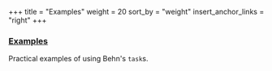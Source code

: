 +++
title = "Examples"
weight = 20
sort_by = "weight"
insert_anchor_links = "right"
+++

### [Examples](/system/kernel/arvo/behn/examples)

Practical examples of using Behn's `task`s.
